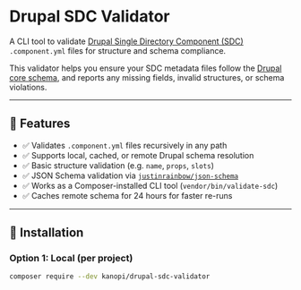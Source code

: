 # Drupal SDC Validator

A CLI tool to validate [Drupal Single Directory Component (SDC)](https://www.drupal.org/docs/develop/theming-drupal/using-single-directory-components) `.component.yml` files for structure and schema compliance.

This validator helps you ensure your SDC metadata files follow the [Drupal core schema](https://git.drupalcode.org/project/drupal/-/raw/HEAD/core/assets/schemas/v1/metadata-full.schema.json), and reports any missing fields, invalid structures, or schema violations.

---

## 🚀 Features

- ✅ Validates `.component.yml` files recursively in any path  
- ✅ Supports local, cached, or remote Drupal schema resolution  
- ✅ Basic structure validation (e.g. `name`, `props`, `slots`)  
- ✅ JSON Schema validation via [`justinrainbow/json-schema`](https://github.com/justinrainbow/json-schema)  
- ✅ Works as a Composer-installed CLI tool (`vendor/bin/validate-sdc`)  
- ✅ Caches remote schema for 24 hours for faster re-runs  

---

## 🧩 Installation

### Option 1: Local (per project)

```bash
composer require --dev kanopi/drupal-sdc-validator
